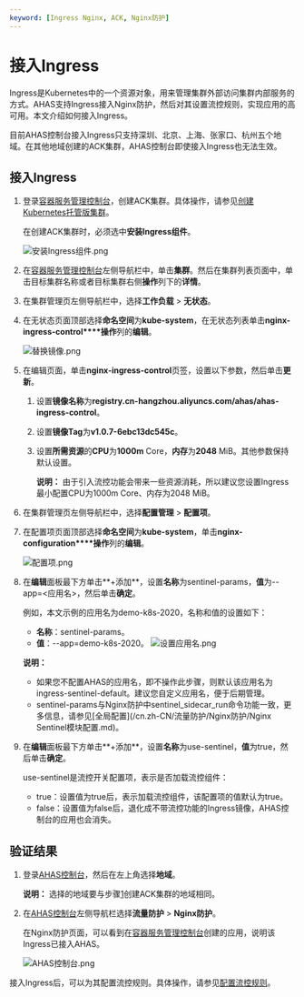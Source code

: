 ```yaml
---
keyword: [Ingress Nginx, ACK, Nginx防护]
---
```


# 接入Ingress

Ingress是Kubernetes中的一个资源对象，用来管理集群外部访问集群内部服务的方式。AHAS支持Ingress接入Nginx防护，然后对其设置流控规则，实现应用的高可用。本文介绍如何接入Ingress。

目前AHAS控制台接入Ingress只支持深圳、北京、上海、张家口、杭州五个地域。在其他地域创建的ACK集群，AHAS控制台即使接入Ingress也无法生效。

## 接入Ingress

1.  登录[容器服务管理控制台](https://cs.console.aliyun.com)，创建ACK集群。具体操作，请参见[创建Kubernetes托管版集群](/cn.zh-CN/Kubernetes集群用户指南/集群管理/创建集群/创建Kubernetes托管版集群.md)。

    在创建ACK集群时，必须选中**安装Ingress组件**。

    ![安装Ingress组件.png](https://static-aliyun-doc.oss-accelerate.aliyuncs.com/assets/img/zh-CN/7483522161/p237763.png)

2.  在[容器服务管理控制台](https://cs.console.aliyun.com)左侧导航栏中，单击**集群**。然后在集群列表页面中，单击目标集群名称或者目标集群右侧**操作**列下的**详情**。

3.  在集群管理页左侧导航栏中，选择**工作负载** \> **无状态**。

4.  在无状态页面顶部选择**命名空间**为**kube-system**，在无状态列表单击**nginx-ingress-control****操作**列的**编辑**。

    ![替换镜像.png](https://static-aliyun-doc.oss-accelerate.aliyuncs.com/assets/img/zh-CN/7483522161/p237832.png)

5.  在编辑页面，单击**nginx-ingress-control**页签，设置以下参数，然后单击**更新**。

    1.  设置**镜像名称**为**registry.cn-hangzhou.aliyuncs.com/ahas/ahas-ingress-control**。

    2.  设置**镜像Tag**为**v1.0.7-6ebc13dc545c**。

    3.  设置**所需资源**的**CPU**为**1000m** Core，**内存**为**2048** MiB。其他参数保持默认设置。

        **说明：** 由于引入流控功能会带来一些资源消耗，所以建议您设置Ingress最小配置CPU为1000m Core、内存为2048 MiB。

6.  在集群管理页左侧导航栏中，选择**配置管理** \> **配置项**。

7.  在配置项页面顶部选择**命名空间**为**kube-system**，单击**nginx-configuration****操作**列的**编辑**。

    ![配置项.png](https://static-aliyun-doc.oss-accelerate.aliyuncs.com/assets/img/zh-CN/8483522161/p237861.png)

8.  在**编辑**面板最下方单击**+添加**，设置**名称**为sentinel-params，**值**为--app=<应用名\>，然后单击**确定**。

    例如，本文示例的应用名为demo-k8s-2020，名称和值的设置如下：

    -   **名称**：sentinel-params。
    -   **值**：--app=demo-k8s-2020。
    ![设置应用名.png](https://static-aliyun-doc.oss-accelerate.aliyuncs.com/assets/img/zh-CN/8483522161/p237921.png)

    **说明：**

    -   如果您不配置AHAS的应用名，即不操作此步骤，则默认该应用名为ingress-sentinel-default。建议您自定义应用名，便于后期管理。
    -   sentinel-params与Nginx防护中sentinel\_sidecar\_run命令功能一致，更多信息，请参见[全局配置](/cn.zh-CN/流量防护/Nginx防护/Nginx Sentinel模块配置.md)。
9.  在**编辑**面板最下方单击**+添加**，设置**名称**为use-sentinel，**值**为true，然后单击**确定**。

    use-sentinel是流控开关配置项，表示是否加载流控组件：

    -   true：设置值为true后，表示加载流控组件，该配置项的值默认为true。
    -   false：设置值为false后，退化成不带流控功能的Ingress镜像，AHAS控制台的应用也会消失。

## 验证结果

1.  登录[AHAS控制台](https://ahas.console.aliyun.com)，然后在左上角选择**地域**。

    **说明：** 选择的地域要与步骤[1](#step_xlc_xlm_i3o)创建ACK集群的地域相同。

2.  在[AHAS控制台](https://ahas.console.aliyun.com)左侧导航栏选择**流量防护** \> **Nginx防护**。

    在Nginx防护页面，可以看到在[容器服务管理控制台](https://cs.console.aliyun.com)创建的应用，说明该Ingress已接入AHAS。

    ![AHAS控制台.png](https://static-aliyun-doc.oss-accelerate.aliyuncs.com/assets/img/zh-CN/8483522161/p237925.png)


接入Ingress后，可以为其配置流控规则。具体操作，请参见[配置流控规则](/cn.zh-CN/流量防护/Nginx防护/配置流控规则.md)。

